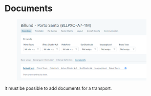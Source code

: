 # Documents

<figure><img src="../../.gitbook/assets/image (4) (1) (1).png" alt=""><figcaption></figcaption></figure>

It must be possible to add documents for a transport.
